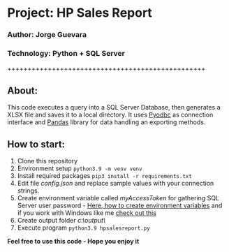 # Project: HP Sales Report
### Author: Jorge Guevara
### Technology: Python + SQL Server
+++++++++++++++++++++++++++++++++++++++++++++++++

## About:
This code executes a query into a SQL Server Database, then generates a XLSX file and saves it to a local directory.
It uses [Pyodbc](https://pypi.org/project/pyodbc/) as connection interface and [Pandas](https://pandas.pydata.org/) library for data handling an exporting methods.

## How to start:
1. Clone this repository
2. Environment setup `python3.9 -m venv venv`
3. Install required packages `pip3 install -r requirements.txt`
4. Edit file *config.json* and replace sample values with your connection strings.
5. Create environment variable called *myAccessToken* for gathering SQL Server user password - [Here, how to create environment variables](https://www.doppler.com/blog/how-to-set-environment-variables-in-linux-and-mac) and if you work with Windows like me [check out this](https://docs.microsoft.com/en-us/powershell/module/microsoft.powershell.core/about/about_environment_variables?view=powershell-7.1)
6. Create output folder *c:\output\\* 
7. Execute program `python3.9 hpsalesreport.py`

**Feel free to use this code - Hope you enjoy it**


